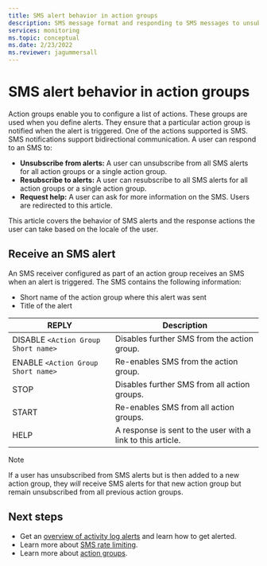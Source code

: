 ```yaml
---
title: SMS alert behavior in action groups
description: SMS message format and responding to SMS messages to unsubscribe, resubscribe, or request help.
services: monitoring
ms.topic: conceptual
ms.date: 2/23/2022
ms.reviewer: jagummersall
---
```


# SMS alert behavior in action groups

Action groups enable you to configure a list of actions. These groups are used when you define alerts. They ensure that a particular action group is notified when the alert is triggered. One of the actions supported is SMS. SMS notifications support bidirectional communication. A user can respond to an SMS to:

- **Unsubscribe from alerts:** A user can unsubscribe from all SMS alerts for all action groups or a single action group.
- **Resubscribe to alerts:** A user can resubscribe to all SMS alerts for all action groups or a single action group.
- **Request help:** A user can ask for more information on the SMS. Users are redirected to this article.

This article covers the behavior of SMS alerts and the response actions the user can take based on the locale of the user.

## Receive an SMS alert
An SMS receiver configured as part of an action group receives an SMS when an alert is triggered. The SMS contains the following information:

* Short name of the action group where this alert was sent
* Title of the alert

| REPLY | Description |
| ----- | ----------- |
| DISABLE `<Action Group Short name>` | Disables further SMS from the action group. |
| ENABLE `<Action Group Short name>` | Re-enables SMS from the action group. |
| STOP | Disables further SMS from all action groups. |
| START | Re-enables SMS from all action groups. |
| HELP | A response is sent to the user with a link to this article. |

>[!NOTE]
>If a user has unsubscribed from SMS alerts but is then added to a new action group, they *will* receive SMS alerts for that new action group but remain unsubscribed from all previous action groups.

## Next steps
* Get an [overview of activity log alerts](./alerts-overview.md) and learn how to get alerted.
* Learn more about [SMS rate limiting](alerts-rate-limiting.md).
* Learn more about [action groups](./action-groups.md).